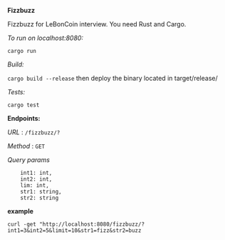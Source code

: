 **Fizzbuzz**

Fizzbuzz for LeBonCoin interview.
You need Rust and Cargo.

*To run on localhost:8080:*

`cargo run`

*Build:*

`cargo build --release`
then deploy the binary located in target/release/

*Tests:*

`cargo test`

**Endpoints:**

*URL* : `/fizzbuzz/?`

*Method* : `GET`

*Query params*

```
    int1: int,
    int2: int,
    lim: int,    
    str1: string,
    str2: string
```

**example**

`curl -get "http://localhost:8080/fizzbuzz/?int1=3&int2=5&limit=10&str1=fizz&str2=buzz`
